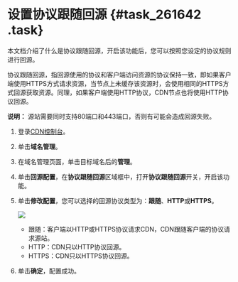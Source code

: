 # 设置协议跟随回源 {#task_261642 .task}

本文档介绍了什么是协议跟随回源，开启该功能后，您可以按照您设定的协议规则进行回源。

协议跟随回源，指回源使用的协议和客户端访问资源的协议保持一致，即如果客户端使用HTTPS方式请求资源，当节点上未缓存该资源时，会使用相同的HTTPS方式回源获取资源。同理，如果客户端使用HTTP协议，CDN节点也将使用HTTP协议回源。

**说明：** 源站需要同时支持80端口和443端口，否则有可能会造成回源失败。

1.  登录[CDN控制台](https://cdnnext.console.aliyun.com)。
2.  单击**域名管理**。
3.  在域名管理页面，单击目标域名后的**管理**。
4.  单击**回源配置**，在**协议跟随回源**区域框中，打开**协议跟随回源**开关，开启该功能。
5.  单击**修改配置**，您可以选择的回源协议类型为：**跟随**、**HTTP**或**HTTPS**。 

    ![](http://static-aliyun-doc.oss-cn-hangzhou.aliyuncs.com/assets/img/5144/15591810123343_zh-CN.png)

    -   跟随：客户端以HTTP或HTTPS协议请求CDN，CDN跟随客户端的协议请求源站。
    -   HTTP：CDN只以HTTP协议回源。
    -   HTTPS：CDN只以HTTPS协议回源。
6.  单击**确定**，配置成功。

